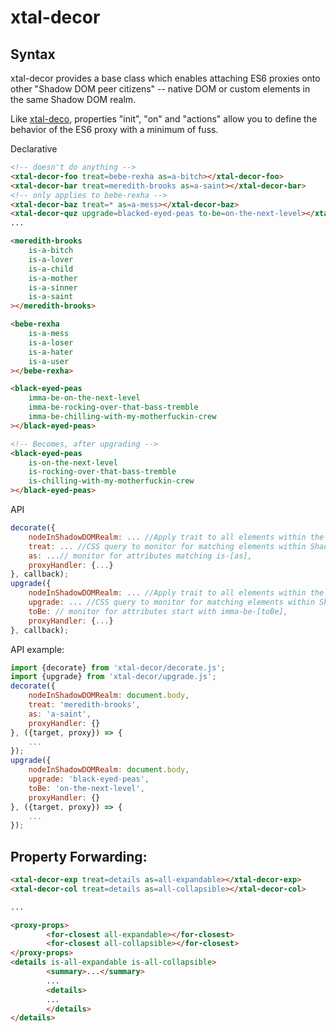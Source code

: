# xtal-decor

## Syntax

xtal-decor provides a base class which enables attaching ES6 proxies onto other "Shadow DOM peer citizens" -- native DOM or custom elements in the same Shadow DOM realm.

Like [xtal-deco](https://github.com/bahrus/xtal-deco), properties "init", "on" and "actions" allow you to define the behavior of the ES6 proxy with a minimum of fuss.

Declarative
```html
<!-- doesn't do anything -->
<xtal-decor-foo treat=bebe-rexha as=a-bitch></xtal-decor-foo> 
<xtal-decor-bar treat=meredith-brooks as=a-saint></xtal-decor-bar>
<!-- only applies to bebe-rexha -->
<xtal-decor-baz treat=* as=a-mess></xtal-decor-baz> 
<xtal-decor-quz upgrade=blacked-eyed-peas to-be=on-the-next-level></xtal-decor-quz>
...

<meredith-brooks 
    is-a-bitch 
    is-a-lover 
    is-a-child 
    is-a-mother
    is-a-sinner
    is-a-saint
></meredith-brooks>

<bebe-rexha 
    is-a-mess 
    is-a-loser 
    is-a-hater 
    is-a-user
></bebe-rexha>

<black-eyed-peas 
    imma-be-on-the-next-level 
    imma-be-rocking-over-that-bass-tremble
    imma-be-chilling-with-my-motherfuckin-crew
></black-eyed-peas>

<!-- Becomes, after upgrading -->
<black-eyed-peas 
    is-on-the-next-level 
    is-rocking-over-that-bass-tremble
    is-chilling-with-my-motherfuckin-crew
></black-eyed-peas>
```

API
```JavaScript
decorate({
    nodeInShadowDOMRealm: ... //Apply trait to all elements within the specified ShadowDOM realm.  If not provided, applies outside any ShadowDOM.
    treat: ... //CSS query to monitor for matching elements within ShadowDOM Realm.
    as: ...// monitor for attributes matching is-[as], 
    proxyHandler: {...}
}, callback);
upgrade({
    nodeInShadowDOMRealm: ... //Apply trait to all elements within the same ShadowDOM realm as elementInScope.  If not provided, applies outside any ShadowDOM.
    upgrade: ... //CSS query to monitor for matching elements within ShadowDOM Realm.
    toBe: // monitor for attributes start with imma-be-[toBe], 
    proxyHandler: {...}
}, callback);
```

API example:

```JavaScript
import {decorate} from 'xtal-decor/decorate.js';
import {upgrade} from 'xtal-decor/upgrade.js';
decorate({
    nodeInShadowDOMRealm: document.body,
    treat: 'meredith-brooks',
    as: 'a-saint',
    proxyHandler: {}
}, ({target, proxy}) => {
    ...
}); 
upgrade({
    nodeInShadowDOMRealm: document.body,
    upgrade: 'black-eyed-peas',
    toBe: 'on-the-next-level',
    proxyHandler: {}
}, ({target, proxy}) => {
    ...
});
```

## Property Forwarding:

```html
<xtal-decor-exp treat=details as=all-expandable></xtal-decor-exp>
<xtal-decor-col treat=details as=all-collapsible></xtal-decor-col>

...

<proxy-props>
        <for-closest all-expandable></for-closest>
        <for-closest all-collapsible></for-closest>
</proxy-props>
<details is-all-expandable is-all-collapsible>
        <summary>...</summary>
        ...
        <details>
        ...
        </details>
</details>
```
